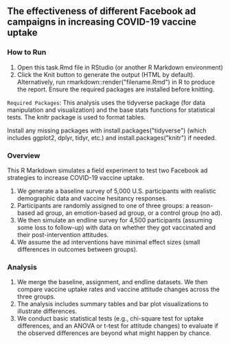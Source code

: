 ## The effectiveness of different Facebook ad campaigns in increasing COVID-19 vaccine uptake

### How to Run 
1. Open this task.Rmd file in RStudio (or another R Markdown environment)
2. Click the Knit button to generate the output (HTML by default). Alternatively, run rmarkdown::render("filename.Rmd") in R to produce the report. 
Ensure the required packages are installed before knitting.

``Required Packages``: This analysis uses the tidyverse package (for data manipulation and visualization) and the base stats functions for statistical tests. 
The knitr package is used to format tables. 

Install any missing packages with install.packages("tidyverse") (which includes ggplot2, dplyr, tidyr, etc.) and install.packages("knitr") if needed.

### Overview
This R Markdown simulates a field experiment to test two Facebook ad strategies to increase COVID-19 vaccine uptake. 

1. We generate a baseline survey of 5,000 U.S. participants with realistic demographic data and vaccine hesitancy responses.
2. Participants are randomly assigned to one of three groups: a reason-based ad group, an emotion-based ad group, or a control group (no ad).
3. We then simulate an endline survey for 4,500 participants (assuming some loss to follow-up) with data on whether they got vaccinated and their post-intervention attitudes.
4. We assume the ad interventions have minimal effect sizes (small differences in outcomes between groups).

### Analysis
1. We merge the baseline, assignment, and endline datasets. We then compare vaccine uptake rates and vaccine attitude changes across the three groups.
2. The analysis includes summary tables and bar plot visualizations to illustrate differences.
3. We conduct basic statistical tests (e.g., chi-square test for uptake differences, and an ANOVA or t-test for attitude changes) to evaluate if the observed differences are beyond what might happen by chance.

